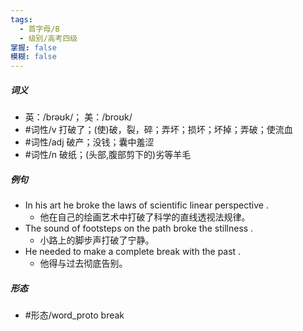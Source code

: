 ```yaml
---
tags:
  - 首字母/B
  - 级别/高考四级
掌握: false
模糊: false
---
```

##### 词义
- 英：/brəʊk/； 美：/broʊk/
- #词性/v  打破了；(使)破，裂，碎；弄坏；损坏；坏掉；弄破；使流血
- #词性/adj  破产；没钱；囊中羞涩
- #词性/n  破纸；(头部,腹部剪下的)劣等羊毛
##### 例句
- In his art he broke the laws of scientific linear perspective .
	- 他在自己的绘画艺术中打破了科学的直线透视法规律。
- The sound of footsteps on the path broke the stillness .
	- 小路上的脚步声打破了宁静。
- He needed to make a complete break with the past .
	- 他得与过去彻底告别。
##### 形态
- #形态/word_proto break
